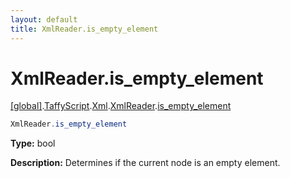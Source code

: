 ```yaml
---
layout: default
title: XmlReader.is_empty_element
---
```


# XmlReader.is_empty_element

[\[global\]]({{site.baseurl}}/docs/).[TaffyScript]({{site.baseurl}}/docs/TaffyScript/).[Xml]({{site.baseurl}}/docs/TaffyScript/Xml/).[XmlReader]({{site.baseurl}}/docs/TaffyScript/Xml/XmlReader/).[is_empty_element]({{site.baseurl}}/docs/TaffyScript/Xml/XmlReader/is_empty_element/)

```cs
XmlReader.is_empty_element
```

**Type:** bool

**Description:** Determines if the current node is an empty element.
